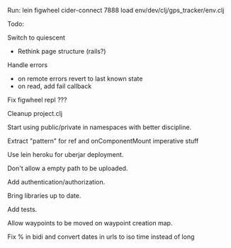Run:
lein figwheel
cider-connect 7888
load env/dev/clj/gps_tracker/env.clj

Todo:

Switch to quiescent
- Rethink page structure (rails?)

Handle errors
- on remote errors revert to last known state
- on read, add fail callback

Fix figwheel repl ???

Cleanup project.clj

Start using public/private in namespaces with better discipline.

Extract "pattern" for ref and onComponentMount imperative stuff

Use lein heroku for uberjar deployment.

Don't allow a empty path to be uploaded.

Add authentication/authorization.

Bring libraries up to date.

Add tests.

Allow waypoints to be moved on waypoint creation map.

Fix % in bidi and convert dates in urls to iso time instead of long

